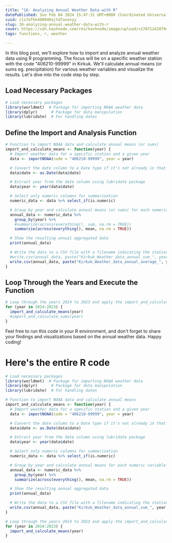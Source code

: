 ```yaml
---
title: "16- Analyzing Annual Weather Data with R"
datePublished: Sun Feb 04 2024 15:47:31 GMT+0000 (Coordinated Universal Time)
cuid: cls7ofkk400040ajtd7asevyy
slug: 16-analyzing-annual-weather-data-with-r
cover: https://cdn.hashnode.com/res/hashnode/image/upload/v1707124207947/6ea665f8-ec6a-4697-9358-dd28db34e9bf.gif
tags: functions, r, weather

---
```


In this blog post, we'll explore how to import and analyze annual weather data using R programming. The focus will be on a specific weather station with the code "406210-99999" in Kirkuk. We'll calculate annual means (or sums eg. precipitation) for various weather variables and visualize the results. Let's dive into the code step by step.

## Load Necessary Packages

```R
# Load necessary packages
library(worldmet)  # Package for importing NOAA weather data
library(dplyr)      # Package for data manipulation
library(lubridate)  # For handling dates
```

## **Define the Import and Analysis Function**

```r
# Function to import NOAA data and calculate annual means (or sums)
import_and_calculate_means <- function(year) {
  # Import weather data for a specific station and a given year
  data <- importNOAA(code = "406210-99999", year = year)

  # Convert the date column to a Date type if it's not already in that format
  data$date <- as.Date(data$date)

  # Extract year from the date column using lubridate package
  data$year <- year(data$date)

  # Select only numeric columns for summarization
  numeric_data <- data %>% select_if(is.numeric)

  # Group by year and calculate annual means (or sums( for each numeric variable
  annual_data <- numeric_data %>%
    group_by(year) %>%
    #summarize(across(everything(), sum, na.rm = TRUE))
    summarzie(across(everything(), mean, na.rm = TRUE))

  # Show the resulting annual aggregated data
  print(annual_data)

  # Write the data to a CSV file with a filename indicating the station code and the year
  #write.csv(annual_data, paste("Kirkuk_Weather_data_annual_sum_", year, ".csv", sep = ""), row.names = TRUE)
  write.csv(annual_data, paste("Kirkuk_Weather_data_annual_average_", year, ".csv", sep = ""), row.names = TRUE)
}
```

## **Loop Through the Years and Execute the Function**

```r
# Loop through the years 2014 to 2023 and apply the import_and_calculate_means function
for (year in 2014:2023) {
  import_and_calculate_means(year)
  #import_and_calculate_sums(year)
}
```

Feel free to run this code in your R environment, and don't forget to share your findings and visualizations based on the annual weather data. Happy coding!

# Here's the entire R code

```r
# Load necessary packages
library(worldmet)  # Package for importing NOAA weather data
library(dplyr)      # Package for data manipulation
library(lubridate)  # For handling dates

# Function to import NOAA data and calculate annual means
import_and_calculate_means <- function(year) {
  # Import weather data for a specific station and a given year
  data <- importNOAA(code = "406210-99999", year = year)

  # Convert the date column to a Date type if it's not already in that format
  data$date <- as.Date(data$date)

  # Extract year from the date column using lubridate package
  data$year <- year(data$date)

  # Select only numeric columns for summarization
  numeric_data <- data %>% select_if(is.numeric)

  # Group by year and calculate annual means for each numeric variable
  annual_data <- numeric_data %>%
    group_by(year) %>%
    summarize(across(everything(), mean, na.rm = TRUE))

  # Show the resulting annual aggregated data
  print(annual_data)

  # Write the data to a CSV file with a filename indicating the station code and the year
  write.csv(annual_data, paste("Kirkuk_Weather_data_annual_sum_", year, ".csv", sep = ""), row.names = TRUE)
}

# Loop through the years 2014 to 2023 and apply the import_and_calculate_means function
for (year in 2014:2023) {
  import_and_calculate_means(year)
}
```